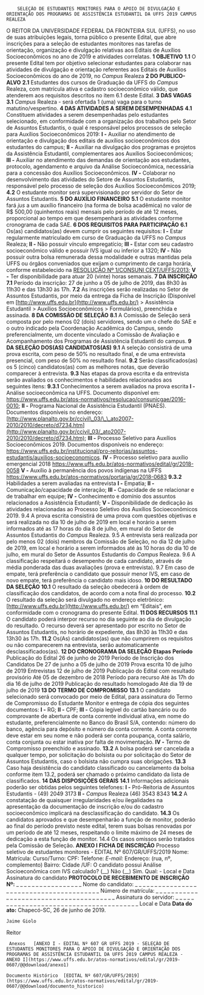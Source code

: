         SELEÇÃO DE ESTUDANTES MONITORES PARA O APOIO DE DIVULGAÇÃO E ORIENTAÇÃO DOS PROGRAMAS DE ASSISTÊNCIA ESTUDANTIL DA UFFS 2019 CAMPUS REALEZA  

 O REITOR DA UNIVERSIDADE FEDERAL DA FRONTEIRA SUL (UFFS), no uso de suas atribuições legais, torna público o presente Edital, que abre inscrições para a seleção de estudantes monitores nas tarefas de orientação, organização e divulgação relativas aos Editais de Auxílios Socioeconômicos no ano de 2019 e atividades correlatas.  **1 OBJETIVO** **1.1**  O presente Edital tem por objetivo selecionar estudantes para colaborar nas atividades de divulgação e orientação referentes aos Editais de Auxílios Socioeconômicos do ano de 2019, no *Campus*  Realeza  **2 DO PUBLICO-ALVO** **2.1**  Estudantes dos cursos de Graduação da UFFS do *Campus*  Realeza, com matrícula ativa e cadastro socioeconômico válido, que atenderem aos requisitos descritos no item 6.1 deste Edital.  **3 DAS VAGAS** **3.1**  *Campus*  Realeza - será ofertada 1 (uma) vaga para o turno matutino/vespertino.  **4 DAS ATIVIDADES A SEREM DESEMPENHADAS** **4.1**  Constituem atividades a serem desempenhadas pelo estudantes selecionado, em conformidade com a organização dos trabalhos pelo Setor de Assuntos Estudantis, o qual é responsável pelos processos de seleção para Auxílios Socioeconômicos 2019: **I -**  Auxiliar no atendimento de orientação e divulgação dos editais de auxílios socioeconômicos dos estudantes do campus; **II -**  Auxiliar na divulgação dos programas e projetos da Assistência Estudantil, complementares aos Auxílios Socioeconômicos; **III -**  Auxiliar no atendimento das demandas de orientação aos estudantes, protocolo, agendamento e arquivo da Análise Socioeconômica, necessária para a concessão dos Auxílios Socioeconômicos. **IV -**  Colaborar no desenvolvimento das atividades do Setore de Assuntos Estudantis, responsável pelo processo de seleção dos Auxílios Socioeconômicos 2019; **4.2**  O estudante monitor será supervisionado por servidor do Setor de Assuntos Estudantis.  **5 DO AUXÍLIO FINANCEIRO** **5.1**  O estudante monitor fará *jus*  a um auxílio financeiro (na forma de bolsa acadêmica) no valor de R$ 500,00 (quinhentos reais) mensais pelo período de até 12 meses, proporcional ao tempo em que desempenhará as atividades conforme cronograma de cada SAE.  **6 DOS REQUISITOS PARA PARTICIPAÇÃO** **6.1**  Os(as) candidatos(as) devem cumprir os seguintes requisitos: **I -**  Estar regularmente matriculado em curso de Graduação da UFFS no *Campus*  Realeza; **II -**  Não possuir vínculo empregatício; **III -**  Estar com seu cadastro socioeconômico válido e possuir IVS igual ou inferior a 1320; **IV -**  Não possuir outra bolsa remunerada dessa modalidade e outras mantidas pela UFFS ou órgãos conveniados que exijam o cumprimento de carga horária, conforme estabelecido na [RESOLUÇÃO Nº 1/CONSUNI CEXT/UFFS/2013](https://www.uffs.edu.br/atos-normativos/resolucao/consunicext/2013-0001); **V -**  Ter disponibilidade para atuar 20 (vinte) horas semanais.  **7 DA INSCRIÇÃO** **7.1**  Período da inscrição: 27 de junho a 05 de julho de 2019, das 8h30 às 11h30 e das 13h30 às 17h. **7.2**  As inscrições serão realizadas no Setor de Assuntos Estudantis, por meio da entrega da Ficha de Inscrição (Disponível em [http://www.uffs.edu.br](http://www.uffs.edu.br/) > Assistência Estudantil > Auxílios Socioeconômicos > Formulários), preenchida e assinada.  **8 DA COMISSÃO DE SELEÇÃO** **8.1**  A Comissão de Seleção será composta por pelo menos 02 (dois) servidores, sendo um o chefe do SAE e o outro indicado pela Coordenação Acadêmica do Campus, sendo preferencialmente, um docente vinculado a Comissão de Avaliação e Acompanhamento dos Programas de Assistência Estudantil do campus.  **9 DA SELEÇÃO DOS(AS) CANDIDATOS(AS)** **9.1**  A seleção consistirá de uma prova escrita, com peso de 50% no resultado final, e de uma entrevista presencial, com peso de 50% no resultado final. **9.2**  Serão classificados(as) os 5 (cinco) candidatos(as) com as melhores notas, que deverão comparecer à entrevista. **9.3**  Nas etapas da prova escrita e da entrevista serão avaliados os conhecimentos e habilidades relacionados aos seguintes itens: **9.3.1**  Conhecimentos a serem avaliados na prova escrita **I -**  Análise socioeconômica na UFFS. Documento disponível em: <https://www.uffs.edu.br/atos-normativos/resolucao/consunicgae/2016-0010>; **II -**  Programa Nacional de Assistência Estudantil (PNAES). Documentos disponíveis no endereço: [http://www.planalto.gov.br/ccivil\_03/\_\_ato2007-2010/2010/decreto/d7234.htm](http://www.planalto.gov.br/ccivil_03/_ato2007-2010/2010/decreto/d7234.htm); **III -**  Processo Seletivo para Auxílios Socioeconômicos 2019. Documentos disponíveis no endereço: <https://www.uffs.edu.br/institucional/pro-reitorias/assuntos-estudantis/auxilios-socioeconomicos>. **IV -**  Processo seletivo para auxílio emergencial 2018 <https://www.uffs.edu.br/atos-normativos/edital/gr/2018-0058> **V -**  Auxílio à permanência dos povos indígenas na UFFS <https://www.uffs.edu.br/atos-normativos/portaria/gr/2018-0683> **9.3.2**  Habilidades a serem avaliadas na entrevista **I -**  Empatia; **II -**  Comunicação/capacidade de interação; **III -**  Capacidade de se relacionar e de trabalhar em equipe; **IV -**  Conhecimento e domínio dos assuntos relacionados a Assistência Estudantil; **V -**  Disponibilidade de dedicação às atividades relacionadas ao Processo Seletivo dos Auxílios Socioeconômicos 2019. 9.4 A prova escrita consistirá de uma prova com questões objetivas e será realizada no dia 10 de julho de 2019 em local e horário a serem informados até as 17 horas do dia 8 de julho, em mural do Setor de Assuntos Estudantis do *Campus*  Realeza. 9.5 A entrevista será realizada por pelo menos 02 (dois) membros da Comissão de Seleção, no dia 12 de julho de 2019, em local e horário a serem informados até às 10 horas do dia 10 de julho, em mural do Setor de Assuntos Estudantis do *Campus*  Realeza. 9.6 A classificação respeitará o desempenho de cada candidato, através de média ponderada das duas avaliações (prova e entrevista). 9.7 Em caso de empate, terá preferência o candidato que possuir menor IVS, em caso de novo empate, terá preferência o candidato mais idoso.  **10 DO RESULTADO DA SELEÇÃO** **10.1**  O resultado da seleção obedecerá à ordem de classificação dos candidatos, de acordo com a nota final do processo. **10.2**  O resultado da seleção será divulgado no endereço eletrônico: [http://www.uffs.edu.br](http://www.uffs.edu.br/) em “Editais”, em conformidade com o cronograma do presente Edital.  **11 DOS RECURSOS** **11.1**  O candidato poderá interpor recurso no dia seguinte ao dia de divulgação do resultado. O recurso deverá ser apresentado por escrito no Setor de Assuntos Estudantis, no horário de expediente, das 8h30 às 11h30 e das 13h30 às 17h. **11.2**  Os(As) candidatos(as) que não cumprirem os requisitos ou não comparecerem na entrevista, serão automaticamente desclassificados(as).  **12 DO CRONOGRAMA DA SELEÇÃO**     **Etapas**   **Período**     Publicação do Edital   26 de junho de 2019     Período de Inscrição dos Candidatos   De 27 de junho a 05 de julho de 2019     Prova escrita   10 de julho de 2019     Entrevistas   12 de julho de 2019     Publicação do Edital com resultado provisório   Até 05 de dezembro de 2018     Período para recurso   Até às 17h do dia 16 de julho de 2019     Publicação do resultado homologado   Até dia 19 de julho de 2019      **13 DO TERMO DE COMPROMISSO** **13.1**  O candidato selecionado será convocado por meio de Edital, para assinatura do Termo de Compromisso do Estudante Monitor e entrega de cópia dos seguintes documentos: **I -**  RG; **II -**  CPF; **III -**  Cópia legível do cartão bancário ou do comprovante de abertura de conta corrente individual ativa, em nome do estudante, preferencialmente no Banco do Brasil S/A, contendo: número do banco, agência para depósito e número da conta corrente. A conta corrente deve estar em seu nome e não poderá ser conta poupança, conta salário, conta conjunta ou estar inativa por falta de movimentação. **IV -**  Termo de Compromisso preenchido e assinado. **13.2**  A bolsa poderá ser cancelada a qualquer tempo, por solicitação do bolsista ou por solicitação do Setor de Assuntos Estudantis, caso o bolsista não cumpra suas obrigações. **13.3**  Caso haja desistência do candidato classificado ou cancelamento da bolsa conforme item 13.2, poderá ser chamado o próximo candidato da lista de classificados.  **14 DAS DISPOSIÇÕES GERAIS** **14.1**  Informações adicionais poderão ser obtidas pelos seguintes telefones: **I -**  Pró-Reitoria de Assuntos Estudantis - (49) 2049 3173 **II -**  *Campus*  Realeza (46) 3543 8343 **14.2**  A constatação de quaisquer irregularidades e/ou ilegalidades na apresentação da documentação de inscrição e/ou do cadastro socioeconômico implicará na desclassificação do candidato. **14.3**  Os candidatos aprovados e que desempenharão a função de monitor, poderão ao final do período previsto neste edital, terem suas bolsas renovadas por um período de até 12 meses, respeitando o limite máximo de 24 meses de dedicação a esta função de monitor. 14.4 Os casos omissos serão tratados pela Comissão de Seleção.   **ANEXO I**  **FICHA DE INSCRIÇÃO**      Processo seletivo de estudantes monitores - EDITAL Nº 607/GR/UFFS/2019     Nome:     Matrícula:  Curso/Turno:    CPF:   Telefone:     *E-mail:*     Endereço: (rua, nº, complemento)     Bairro:   Cidade /UF:     O candidato possui Análise Socioeconômica com IVS calculado? (\_\_) Não (\_\_) Sim. Qual: -       Local e Data   Assinatura do candidato               **PROTOCOLO DE RECEBIMENTO DE INSCRIÇÃO Nº:** \_ \_ \_ \_ \_ \_ \_ \_ \_ \_ \_ \_ \_ \_ \_ \_ \_ Nome do candidato: \_ \_ \_ \_ \_ \_ \_ \_ \_ \_ \_ \_ \_ \_ \_ \_ \_ \_ \_ \_ \_ \_ \_ \_ \_ \_ \_ \_ \_ \_ \_ \_ \_ \_ \_ \_ \_ \_ \_ \_ Número de matrícula: \_ \_ \_ \_ \_ \_ \_ \_ \_ \_ \_ \_ \_ \_ \_ \_ \_ \_ \_ \_ \_ \_ \_ \_ \_ \_ \_ \_ \_ \_ \_ \_ \_ \_ \_ \_ \_ \_ \_   Assinatura do servidor: \_ \_ \_ \_ \_ \_ \_ \_ \_ \_ \_ \_ \_ \_ \_ \_ \_ \_ \_ \_ \_ \_ \_ \_ \_ \_ \_ \_ \_ \_ \_ \_ \_ \_ \_ \_ \_ \_ \_   Local e Data      **Data do ato:** Chapecó-SC, 26 de junho de 2019.   
 

    Jaime Giolo   
 Reitor 

     Anexos   [ANEXO I - EDITAL Nº 607 GR UFFS 2019 - SELEÇÃO DE ESTUDANTES MONITORES PARA O APOIO DE DIVULGAÇÃO E ORIENTAÇÃO DOS PROGRAMAS DE ASSISTÊNCIA ESTUDANTIL DA UFFS 2019 CAMPUS REALEZA - ANEXO I](https://www.uffs.edu.br/atos-normativos/edital/gr/2019-0607/@@download/anexo1)  

    Documento Histórico  [EDITAL Nº 607/GR/UFFS/2019](https://www.uffs.edu.br/atos-normativos/edital/gr/2019-0607/@@download/documento_historico)     
      